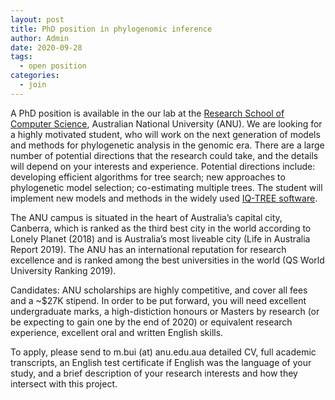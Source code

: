 ```yaml
---
layout: post
title: PhD position in phylogenomic inference
author: Admin
date: 2020-09-28
tags:
  - open position
categories: 
  - join
---
```


A PhD position is available in the our lab at the [Research
School of Computer Science](https://cs.anu.edu.au), 
Australian National University (ANU). We are
looking for a highly motivated student, who will work on the next
generation of models and methods for phylogenetic analysis in the
genomic era. There are a large number of potential directions that the
research could take, and the details will depend on your interests and
experience. Potential directions include: developing efficient
algorithms for tree search; new approaches to phylogenetic model
selection; co-estimating multiple trees. The student will implement new
models and methods in the widely used [IQ-TREE software](http://www.iqtree.org).

The ANU campus is situated in the heart of Australia’s capital city,
Canberra, which is ranked as the third best city in the world according
to Lonely Planet (2018) and is Australia’s most liveable city (Life in
Australia Report 2019). The ANU has an international reputation for
research excellence and is ranked among the best universities in the
world (QS World University Ranking 2019).

Candidates: ANU scholarships are highly competitive, and cover all fees
and a ~$27K stipend. In order to be put forward, you will need
excellent undergraduate marks, a high-distiction honours or Masters by
research (or be expecting to gain one by the end of 2020) or
equivalent research experience, excellent oral and written English skills.

To apply, please send to m.bui (at) anu.edu.aua detailed CV, full
academic transcripts, an English test certificate if English was the language of your study, and a brief description of your research interests
and how they intersect with this project.
